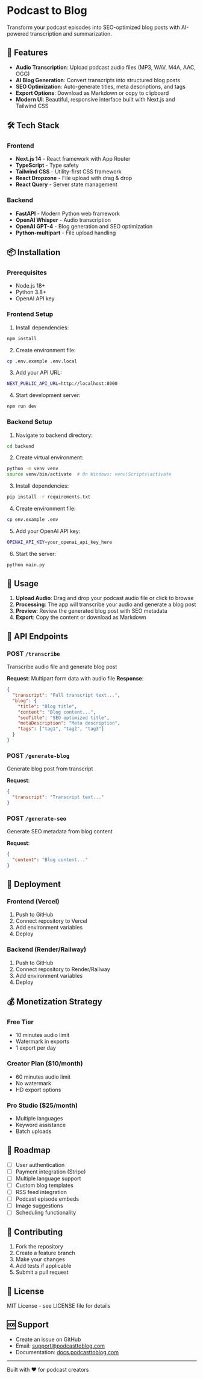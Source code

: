# Podcast to Blog

Transform your podcast episodes into SEO-optimized blog posts with AI-powered transcription and summarization.

## 🚀 Features

- **Audio Transcription**: Upload podcast audio files (MP3, WAV, M4A, AAC, OGG)
- **AI Blog Generation**: Convert transcripts into structured blog posts
- **SEO Optimization**: Auto-generate titles, meta descriptions, and tags
- **Export Options**: Download as Markdown or copy to clipboard
- **Modern UI**: Beautiful, responsive interface built with Next.js and Tailwind CSS

## 🛠 Tech Stack

### Frontend
- **Next.js 14** - React framework with App Router
- **TypeScript** - Type safety
- **Tailwind CSS** - Utility-first CSS framework
- **React Dropzone** - File upload with drag & drop
- **React Query** - Server state management

### Backend
- **FastAPI** - Modern Python web framework
- **OpenAI Whisper** - Audio transcription
- **OpenAI GPT-4** - Blog generation and SEO optimization
- **Python-multipart** - File upload handling

## 📦 Installation

### Prerequisites
- Node.js 18+ 
- Python 3.8+
- OpenAI API key

### Frontend Setup

1. Install dependencies:
```bash
npm install
```

2. Create environment file:
```bash
cp .env.example .env.local
```

3. Add your API URL:
```bash
NEXT_PUBLIC_API_URL=http://localhost:8000
```

4. Start development server:
```bash
npm run dev
```

### Backend Setup

1. Navigate to backend directory:
```bash
cd backend
```

2. Create virtual environment:
```bash
python -m venv venv
source venv/bin/activate  # On Windows: venv\Scripts\activate
```

3. Install dependencies:
```bash
pip install -r requirements.txt
```

4. Create environment file:
```bash
cp env.example .env
```

5. Add your OpenAI API key:
```bash
OPENAI_API_KEY=your_openai_api_key_here
```

6. Start the server:
```bash
python main.py
```

## 🎯 Usage

1. **Upload Audio**: Drag and drop your podcast audio file or click to browse
2. **Processing**: The app will transcribe your audio and generate a blog post
3. **Preview**: Review the generated blog post with SEO metadata
4. **Export**: Copy the content or download as Markdown

## 🔧 API Endpoints

### POST `/transcribe`
Transcribe audio file and generate blog post

**Request**: Multipart form data with audio file
**Response**: 
```json
{
  "transcript": "Full transcript text...",
  "blog": {
    "title": "Blog title",
    "content": "Blog content...",
    "seoTitle": "SEO optimized title",
    "metaDescription": "Meta description",
    "tags": ["tag1", "tag2", "tag3"]
  }
}
```

### POST `/generate-blog`
Generate blog post from transcript

**Request**:
```json
{
  "transcript": "Transcript text..."
}
```

### POST `/generate-seo`
Generate SEO metadata from blog content

**Request**:
```json
{
  "content": "Blog content..."
}
```

## 🚀 Deployment

### Frontend (Vercel)
1. Push to GitHub
2. Connect repository to Vercel
3. Add environment variables
4. Deploy

### Backend (Render/Railway)
1. Push to GitHub
2. Connect repository to Render/Railway
3. Add environment variables
4. Deploy

## 💰 Monetization Strategy

### Free Tier
- 10 minutes audio limit
- Watermark in exports
- 1 export per day

### Creator Plan ($10/month)
- 60 minutes audio limit
- No watermark
- HD export options

### Pro Studio ($25/month)
- Multiple languages
- Keyword assistance
- Batch uploads

## 🔮 Roadmap

- [ ] User authentication
- [ ] Payment integration (Stripe)
- [ ] Multiple language support
- [ ] Custom blog templates
- [ ] RSS feed integration
- [ ] Podcast episode embeds
- [ ] Image suggestions
- [ ] Scheduling functionality

## 🤝 Contributing

1. Fork the repository
2. Create a feature branch
3. Make your changes
4. Add tests if applicable
5. Submit a pull request

## 📄 License

MIT License - see LICENSE file for details

## 🆘 Support

- Create an issue on GitHub
- Email: support@podcasttoblog.com
- Documentation: [docs.podcasttoblog.com](https://docs.podcasttoblog.com)

---

Built with ❤️ for podcast creators 